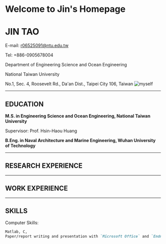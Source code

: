 # Welcome to Jin's Homepage

# JIN TAO

E-mail: r06525091@ntu.edu.tw

Tel: +886-0905678004

Department of Engineering Science and Ocean Engineering

National Taiwan University

No.1, Sec. 4, Roosevelt Rd., Da'an Dist., Taipei City 106, Taiwan ![myself](taoji0.github.io/CV/PHOTO.jpg)

***

## EDUCATION

**M.S. in Engineering Science and Ocean Engineering, National Taiwan University**

Supervisor: Prof. Hsin-Haou Huang

**B.Eng. in Naval Architecture and Marine Engineering, Wuhan University of Technology**

***

## RESEARCH EXPERIENCE

***

## WORK EXPERIENCE

***

## SKILLS

Computer Skills:

```markdown
Matlab, C, 
Paper/report writing and presentation with `Microsoft Office` and `Endnote`
```

